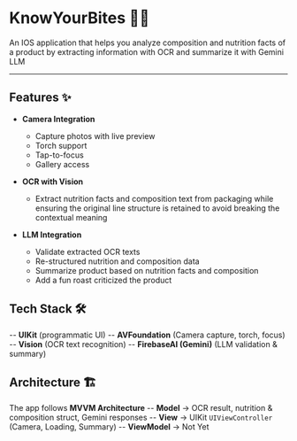 # KnowYourBites 📸🥡

An IOS application that helps you analyze composition and nutrition facts of a product by extracting information with OCR and summarize it with Gemini LLM

---

## Features ✨
- **Camera Integration**
    - Capture photos with live preview
    - Torch support
    - Tap-to-focus
    - Gallery access

- **OCR with Vision**
    - Extract nutrition facts and composition text from packaging while ensuring the original line structure is retained to avoid breaking the contextual meaning

- **LLM Integration**
    - Validate extracted OCR texts
    - Re-structured nutrition and composition data
    - Summarize product based on nutrition facts and composition
    - Add a fun roast criticized the product

## Tech Stack 🛠
-- **UIKit** (programmatic UI)
-- **AVFoundation** (Camera capture, torch, focus)
-- **Vision** (OCR text recognition)
-- **FirebaseAI (Gemini)** (LLM validation & summary)

## Architecture 🏗
The app follows **MVVM Architecture**
-- **Model** → OCR result, nutrition & composition struct, Gemini responses
-- **View** → UIKit `UIViewController` (Camera, Loading, Summary)
-- **ViewModel** → Not Yet


